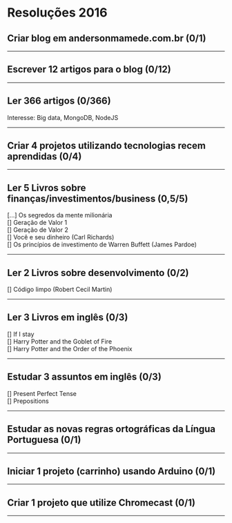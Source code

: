 # Resoluções 2016


## Criar blog em andersonmamede.com.br (0/1)

-------------------


## Escrever 12 artigos para o blog (0/12)

-------------------


## Ler 366 artigos (0/366)
Interesse: Big data, MongoDB, NodeJS

-------------------


## Criar 4 projetos utilizando tecnologias recem aprendidas (0/4)

-------------------


## Ler 5 Livros sobre finanças/investimentos/business (0,5/5)
[...] Os segredos da mente milionária<br />
[] Geração de Valor 1<br />
[] Geração de Valor 2<br />
[] Você e seu dinheiro (Carl Richards)<br />
[] Os princípios de investimento de Warren Buffett (James Pardoe)

-------------------


## Ler 2 Livros sobre desenvolvimento (0/2)
[] Código limpo (Robert Cecil Martin)

-------------------


## Ler 3 Livros em inglês (0/3)
[] If I stay<br />
[] Harry Potter and the Goblet of Fire<br />
[] Harry Potter and the Order of the Phoenix

-------------------


## Estudar 3 assuntos em inglês (0/3)
[] Present Perfect Tense<br />
[] Prepositions

-------------------


## Estudar as novas regras ortográficas da Língua Portuguesa (0/1)

-------------------


## Iniciar 1 projeto (carrinho) usando Arduino (0/1)

-------------------


## Criar 1 projeto que utilize Chromecast (0/1)

-------------------

